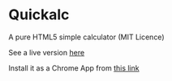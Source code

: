 # Quickalc
A pure HTML5 simple calculator (MIT Licence)

See a live version [here](http://simonecingano.it/apps/quickalc/src/)

Install it as a Chrome App from [this link](http://simonecingano.it/apps/quickcalc/build/quickalc.crx)

